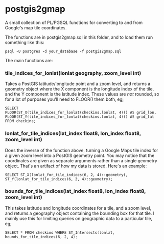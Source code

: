 postgis2gmap
============

A small collection of PL/PGSQL functions for converting to and from Google's map tile coordinates.

The functions are in postgis2gmap.sql in this folder, and to load them run something like this:

`psql -U postgres -d your_database -f postgis2gmap.sql`

The main functions are:

### tile_indices_for_lonlat(lonlat geography, zoom_level int)

Takes a PostGIS latitude/longitude point and a zoom level, and returns a geometry object where the X component is the longitude index of the tile, and the Y component is the latitude index. These values are *not* rounded, so for a lot of purposes you'll need to FLOOR() them both, eg;

`SELECT                                                                                                                                                                            FLOOR(ST_X(tile_indices_for_lonlat(checkins.lonlat, 4))) AS grid_lon,                                                                                                                                    FLOOR(ST_Y(tile_indices_for_lonlat(checkins.lonlat, 4))) AS grid_lat FROM checkins;`

### lonlat_for_tile_indices(lat_index float8, lon_index float8, zoom_level int)

Does the inverse of the function above, turning a Google Maps tile index for a given zoom level into a PostGIS geometry point. You may notice that the coordinates are given as separate arguments rather than a single geometry object. That's an artifact of how my data is stored. Here's an example:

`SELECT ST_X(lonlat_for_tile_indices(6, 2, 4)::geometry), ST_Y(lonlat_for_tile_indices(6, 2, 4)::geometry);`

### bounds_for_tile_indices(lat_index float8, lon_index float8, zoom_level int)

This takes latitude and longitude coordinates for a tile, and a zoom level, and returns a geography object containing the bounding box for that tile. I mainly use this for limiting queries on geographic data to a particular tile, eg;

`SELECT * FROM checkins WHERE ST_Intersects(lonlat, bounds_for_tile_indices(6, 2, 4);`
